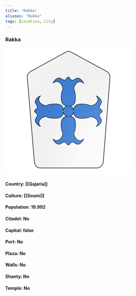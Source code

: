 ```yaml
---
title: "Rakka"
aliases: "Rakka"
tags: [Location, City]
---
```

### Rakka
![](attachment/129dd953f781408368477820a22f23f2.svg)

#### Country: [[Qajaria]]

#### Culture: [[Soumi]]

#### Population: 19.992

#### Citadel: No

#### Capital: false

#### Port: No

#### Plaza: No

#### Walls: No

#### Shanty: No

#### Temple: No


